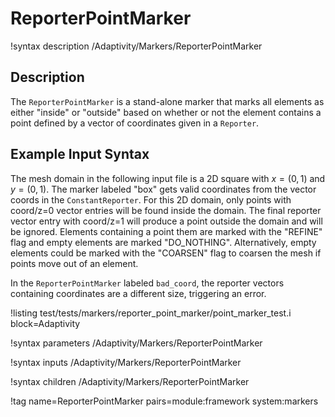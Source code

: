 # ReporterPointMarker

!syntax description /Adaptivity/Markers/ReporterPointMarker

## Description

The `ReporterPointMarker` is a stand-alone marker that marks all
elements as either "inside" or "outside" based on whether or not the element contains a point defined by a vector of coordinates given in a `Reporter`.  

## Example Input Syntax

The mesh domain in the following input file is a 2D square with $x=(0,1)$ and $y=(0,1)$.  The marker labeled "box" gets valid coordinates from the vector coords in the `ConstantReporter`.  For this 2D domain, only points with coord/z=0 vector entries will be found inside the domain.  The final reporter vector entry with coord/z=1 will produce a point outside the domain and will be ignored.  Elements containing a point them are marked with the "REFINE" flag and empty elements are marked "DO_NOTHING".  Alternatively, empty elements could be marked with the "COARSEN" flag to coarsen the mesh if points move out of an element.

In the `ReporterPointMarker` labeled `bad_coord`, the reporter vectors containing coordinates are a different size, triggering an error.  

!listing test/tests/markers/reporter_point_marker/point_marker_test.i block=Adaptivity

!syntax parameters /Adaptivity/Markers/ReporterPointMarker

!syntax inputs /Adaptivity/Markers/ReporterPointMarker

!syntax children /Adaptivity/Markers/ReporterPointMarker

!tag name=ReporterPointMarker pairs=module:framework system:markers
